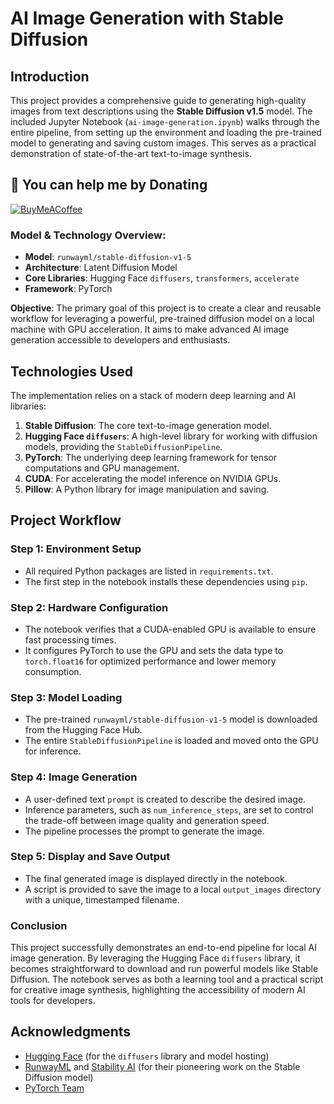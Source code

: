 # AI Image Generation with Stable Diffusion

## Introduction
This project provides a comprehensive guide to generating high-quality images from text descriptions using the **Stable Diffusion v1.5** model. The included Jupyter Notebook (`ai-image-generation.ipynb`) walks through the entire pipeline, from setting up the environment and loading the pre-trained model to generating and saving custom images. This serves as a practical demonstration of state-of-the-art text-to-image synthesis.

## 🫡 You can help me by Donating
[![BuyMeACoffee](https://img.shields.io/badge/Buy%20Me%20a%20Coffee-ffdd00?style=for-the-badge&logo=buy-me-a-coffee&logoColor=black)](https://buymeacoffee.com/heytanix)

### Model & Technology Overview:
* **Model**: `runwayml/stable-diffusion-v1-5`
* **Architecture**: Latent Diffusion Model
* **Core Libraries**: Hugging Face `diffusers`, `transformers`, `accelerate`
* **Framework**: PyTorch

**Objective**:
The primary goal of this project is to create a clear and reusable workflow for leveraging a powerful, pre-trained diffusion model on a local machine with GPU acceleration. It aims to make advanced AI image generation accessible to developers and enthusiasts.

## Technologies Used
The implementation relies on a stack of modern deep learning and AI libraries:
1.  **Stable Diffusion**: The core text-to-image generation model.
2.  **Hugging Face `diffusers`**: A high-level library for working with diffusion models, providing the `StableDiffusionPipeline`.
3.  **PyTorch**: The underlying deep learning framework for tensor computations and GPU management.
4.  **CUDA**: For accelerating the model inference on NVIDIA GPUs.
5.  **Pillow**: A Python library for image manipulation and saving.

## Project Workflow
### Step 1: Environment Setup
* All required Python packages are listed in `requirements.txt`.
* The first step in the notebook installs these dependencies using `pip`.

### Step 2: Hardware Configuration
* The notebook verifies that a CUDA-enabled GPU is available to ensure fast processing times.
* It configures PyTorch to use the GPU and sets the data type to `torch.float16` for optimized performance and lower memory consumption.

### Step 3: Model Loading
* The pre-trained `runwayml/stable-diffusion-v1-5` model is downloaded from the Hugging Face Hub.
* The entire `StableDiffusionPipeline` is loaded and moved onto the GPU for inference.

### Step 4: Image Generation
* A user-defined text `prompt` is created to describe the desired image.
* Inference parameters, such as `num_inference_steps`, are set to control the trade-off between image quality and generation speed.
* The pipeline processes the prompt to generate the image.

### Step 5: Display and Save Output
* The final generated image is displayed directly in the notebook.
* A script is provided to save the image to a local `output_images` directory with a unique, timestamped filename.

### Conclusion
This project successfully demonstrates an end-to-end pipeline for local AI image generation. By leveraging the Hugging Face `diffusers` library, it becomes straightforward to download and run powerful models like Stable Diffusion. The notebook serves as both a learning tool and a practical script for creative image synthesis, highlighting the accessibility of modern AI tools for developers.

## Acknowledgments
* [Hugging Face](https://huggingface.co/) (for the `diffusers` library and model hosting)
* [RunwayML](https://runwayml.com/) and [Stability AI](https://stability.ai/) (for their pioneering work on the Stable Diffusion model)
* [PyTorch Team](https://pytorch.org/)
